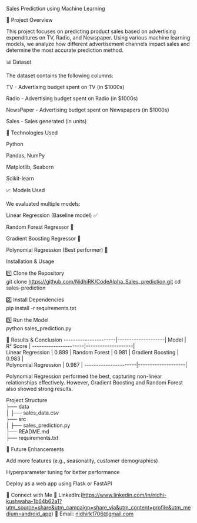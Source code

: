 Sales Prediction using Machine Learning

📌 Project Overview

This project focuses on predicting product sales based on advertising expenditures on TV, Radio, and Newspaper. Using various machine learning models, we analyze how different advertisement channels impact sales and determine the most accurate prediction method.

📊 Dataset

The dataset contains the following columns:

TV - Advertising budget spent on TV (in $1000s)

Radio - Advertising budget spent on Radio (in $1000s)

NewsPaper - Advertising budget spent on Newspapers (in $1000s)

Sales - Sales generated (in units)

🔧 Technologies Used

Python

Pandas, NumPy

Matplotlib, Seaborn

Scikit-learn

📈 Models Used

We evaluated multiple models:

Linear Regression (Baseline model) ✅

Random Forest Regressor 🌲

Gradient Boosting Regressor 🚀

Polynomial Regression (Best performer) 🎯

Installation & Usage

1️⃣ Clone the Repository                                                                                                                                                                  
git clone https://github.com/NidhiRK/CodeAlpha_Sales_prediction.git
cd sales-prediction

2️⃣ Install Dependencies                                                                                                                                                                   
pip install -r requirements.txt

3️⃣ Run the Model                                                                                                                                                                          
python sales_prediction.py

🎯 Results & Conclusion
----------------------|--------------------|
       Model          |    R² Score        |
----------------------|--------------------|                    
Linear Regression     |     0.899          | 
Random Forest         |     0.981          |
Gradient Boosting     |     0.983          |  
Polynomial Regression |     0.987          | 
----------------------|--------------------|

Polynomial Regression performed the best, capturing non-linear relationships effectively. However, Gradient Boosting and Random Forest also showed strong results.

Project Structure                                                                                                                                                                         
├── data                                                                                                                                                                                   
│   ├── sales_data.csv                                                                                                                                                                     
├── src                                                                                                                                                                                    
│   ├── sales_prediction.py                                                                                                                                                                
├── README.md                                                                                                                                                                              
├── requirements.txt                                                                                                                                                                       
                                  
📌 Future Enhancements

Add more features (e.g., seasonality, customer demographics)

Hyperparameter tuning for better performance

Deploy as a web app using Flask or FastAPI

📢 Connect with Me
🔗 LinkedIn:(https://www.linkedin.com/in/nidhi-kushwaha-1b64b62a1?utm_source=share&utm_campaign=share_via&utm_content=profile&utm_medium=android_app)
📧 Email: nidhirk1706@gmail.com
